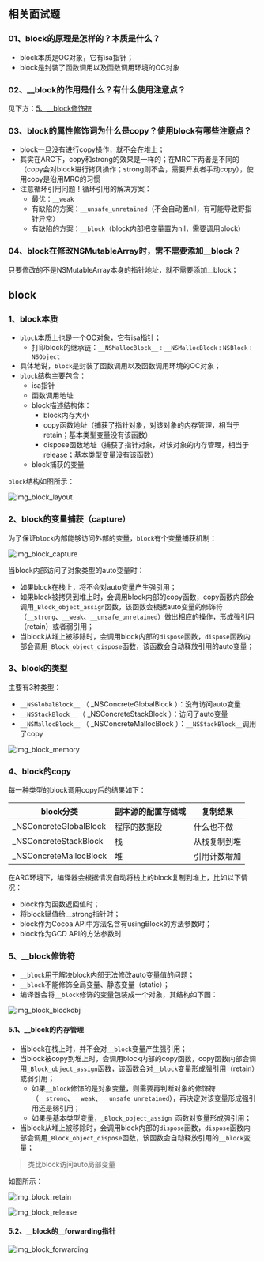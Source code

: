 ## 相关面试题

### 01、block的原理是怎样的？本质是什么？

* block本质是OC对象，它有isa指针；
* block是封装了函数调用以及函数调用环境的OC对象

### 02、__block的作用是什么？有什么使用注意点？

见下方：[5、__block修饰符](#5、__block修饰符)

### 03、block的属性修饰词为什么是copy？使用block有哪些注意点？

* block一旦没有进行copy操作，就不会在堆上；
* 其实在ARC下，copy和strong的效果是一样的；在MRC下两者是不同的（copy会对block进行拷贝操作；strong则不会，需要开发者手动copy），使用copy是沿用MRC的习惯
* 注意循环引用问题！循环引用的解决方案：
	* 最优：`__weak`
	* 有缺陷的方案：`__unsafe_unretained`（不会自动置nil，有可能导致野指针异常）
	* 有缺陷的方案：`__block`（block内部把变量置为nil，需要调用block）

### 04、block在修改NSMutableArray时，需不需要添加__block？

只要修改的不是NSMutableArray本身的指针地址，就不需要添加__block；

## block

### 1、block本质

* `block`本质上也是一个OC对象，它有isa指针；
	* 打印block的继承链：`__NSMallocBlock__` : `__NSMallocBlock` : `NSBlock` : `NSObject`
* 具体地说，`block`是封装了函数调用以及函数调用环境的OC对象；
* `block`结构主要包含：
	* isa指针
	* 函数调用地址
	* block描述结构体：
		* block内存大小
		* copy函数地址（捕获了指针对象，对该对象的内存管理，相当于retain；基本类型变量没有该函数）
		* dispose函数地址（捕获了指针对象，对该对象的内存管理，相当于release；基本类型变量没有该函数）
	* block捕获的变量

`block`结构如图所示：

![img_block_layout](../images/img_block_layout.jpg)

### 2、block的变量捕获（capture）

为了保证`block`内部能够访问外部的变量，`block`有个变量捕获机制：

![img_block_capture](../images/img_block_capture.jpg)

当block内部访问了对象类型的auto变量时：

* 如果block在栈上，将不会对auto变量产生强引用；
* 如果block被拷贝到堆上时，会调用block内部的copy函数，copy函数内部会调用`_Block_object_assign`函数，该函数会根据auto变量的修饰符（`__strong`、`__weak`、`__unsafe_unretained`）做出相应的操作，形成强引用（retain）或者弱引用；
* 当block从堆上被移除时，会调用block内部的`dispose`函数，`dispose`函数内部会调用`_Block_object_dispose`函数，该函数会自动释放引用的auto变量；

### 3、block的类型

主要有3种类型：

* `__NSGlobalBlock__` （ _NSConcreteGlobalBlock ）：没有访问auto变量
* `__NSStackBlock__` （ _NSConcreteStackBlock ）：访问了auto变量
* `__NSMallocBlock__` （ _NSConcreteMallocBlock ）：`__NSStackBlock__`调用了copy

![img_block_memory](../images/img_block_memory.jpg)

### 4、block的copy

每一种类型的block调用copy后的结果如下：

| block分类 | 副本源的配置存储域 | 复制结果 |
| --- | --- | --- |
| _NSConcreteGlobalBlock | 程序的数据段 | 什么也不做 |
| _NSConcreteStackBlock | 栈 | 从栈复制到堆 |
| _NSConcreteMallocBlock | 堆 | 引用计数增加 |

在ARC环境下，编译器会根据情况自动将栈上的block复制到堆上，比如以下情况：

* block作为函数返回值时；
* 将block赋值给__strong指针时；
* block作为Cocoa API中方法名含有usingBlock的方法参数时；
* block作为GCD API的方法参数时

### 5、__block修饰符

* `__block`用于解决block内部无法修改auto变量值的问题；
* `__block`不能修饰全局变量、静态变量（static）；
* 编译器会将`__block`修饰的变量包装成一个对象，其结构如下图：

![img_block_blockobj](../images/img_block_blockobj.jpg)

#### 5.1、__block的内存管理

* 当block在栈上时，并不会对`__block`变量产生强引用；
* 当block被copy到堆上时，会调用block内部的copy函数，copy函数内部会调用`_Block_object_assign`函数，该函数会对`__block`变量形成强引用（retain）或弱引用；
	* 如果`__block`修饰的是对象变量，则需要再判断对象的修饰符（`__strong`、`__weak`、`__unsafe_unretained`），再决定对该变量形成强引用还是弱引用；
	* 如果是基本类型变量，`_Block_object_assign `函数对变量形成强引用；
* 当block从堆上被移除时，会调用block内部的`dispose`函数，`dispose`函数内部会调用`_Block_object_dispose`函数，该函数会自动释放引用的`__block`变量；

> 类比block访问auto局部变量

如图所示：

![img_block_retain](../images/img_block_retain.jpg)

![img_block_release](../images/img_block_release.jpg)

#### 5.2、__block的__forwarding指针

![img_block_forwarding](../images/img_block_forwarding.jpg)
